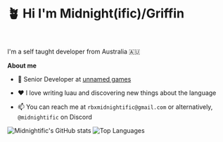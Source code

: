 # 🪴 Hi I'm Midnight(ific)/Griffin

<br />

I'm a self taught developer from Australia 🇦🇺

**About me**

- 💼 Senior Developer at [unnamed games](https://github.com/ungms)

- ❤️ I love writing luau and discovering new things about the language

- 📫 You can reach me at `rbxmidnightific@gmail.com` or alternatively, `@midnightific` on Discord

![Midnightific's GitHub stats](https://github-readme-stats-gray-eight-32.vercel.app/api?username=midnightific&count_private=true&show_icons=true)
![Top Languages](https://github-readme-stats-gray-eight-32.vercel.app/api/top-langs/?username=midnightific&layout=compact&exclude_repo=tree-sitter-luau,github-readme-stats&hide=css,javascript)
